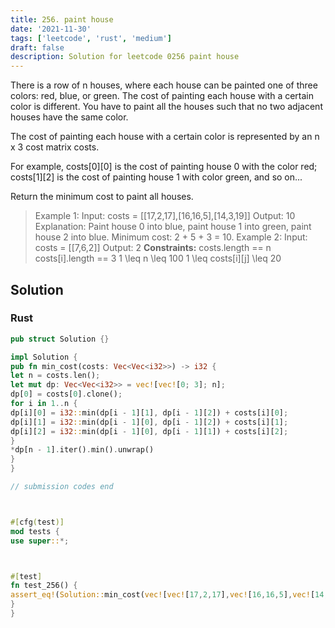 ```yaml
---
title: 256. paint house
date: '2021-11-30'
tags: ['leetcode', 'rust', 'medium']
draft: false
description: Solution for leetcode 0256 paint house
---
```



There is a row of n houses, where each house can be painted one of three colors: red, blue, or green. The cost of painting each house with a certain color is different. You have to paint all the houses such that no two adjacent houses have the same color.



The cost of painting each house with a certain color is represented by an n x 3 cost matrix costs.



For example, costs[0][0] is the cost of painting house 0 with the color red; costs[1][2] is the cost of painting house 1 with color green, and so on...

Return the minimum cost to paint all houses.







> Example 1:
> Input: costs <TeX>=</TeX> [[17,2,17],[16,16,5],[14,3,19]]
> Output: 10
> Explanation: Paint house 0 into blue, paint house 1 into green, paint house 2 into blue.
> Minimum cost: 2 + 5 + 3 <TeX>=</TeX> 10.
> Example 2:
> Input: costs <TeX>=</TeX> [[7,6,2]]
> Output: 2
**Constraints:**
> costs.length <TeX>=</TeX><TeX>=</TeX> n
> costs[i].length <TeX>=</TeX><TeX>=</TeX> 3
> 1 <TeX>\leq</TeX> n <TeX>\leq</TeX> 100
> 1 <TeX>\leq</TeX> costs[i][j] <TeX>\leq</TeX> 20


## Solution


### Rust
```rust
pub struct Solution {}

impl Solution {
pub fn min_cost(costs: Vec<Vec<i32>>) -> i32 {
let n = costs.len();
let mut dp: Vec<Vec<i32>> = vec![vec![0; 3]; n];
dp[0] = costs[0].clone();
for i in 1..n {
dp[i][0] = i32::min(dp[i - 1][1], dp[i - 1][2]) + costs[i][0];
dp[i][1] = i32::min(dp[i - 1][0], dp[i - 1][2]) + costs[i][1];
dp[i][2] = i32::min(dp[i - 1][0], dp[i - 1][1]) + costs[i][2];
}
*dp[n - 1].iter().min().unwrap()
}
}

// submission codes end



#[cfg(test)]
mod tests {
use super::*;



#[test]
fn test_256() {
assert_eq!(Solution::min_cost(vec![vec![17,2,17],vec![16,16,5],vec![14,3,19]]), 10);
}
}

```
